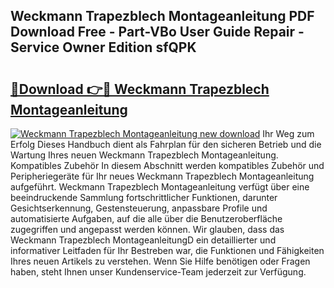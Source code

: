 ## Weckmann Trapezblech Montageanleitung PDF Download Free - Part-VBo User Guide Repair - Service Owner Edition sfQPK

# <h2><a href="http://df6sp6.blite.top/?on=Weckmann+Trapezblech+Montageanleitung">🔗Download 👉🔴 Weckmann Trapezblech Montageanleitung</a></h2>

[![Weckmann Trapezblech Montageanleitung new download](https://i.imgur.com/lujVjoI.png)](http://df6sp6.blite.top/?on=Weckmann+Trapezblech+Montageanleitung)
Ihr Weg zum Erfolg Dieses Handbuch dient als Fahrplan für den sicheren Betrieb und die Wartung Ihres neuen Weckmann Trapezblech Montageanleitung. Kompatibles Zubehör In diesem Abschnitt werden kompatibles Zubehör und Peripheriegeräte für Ihr neues Weckmann Trapezblech Montageanleitung aufgeführt. Weckmann Trapezblech Montageanleitung verfügt über eine beeindruckende Sammlung fortschrittlicher Funktionen, darunter Gesichtserkennung, Gestensteuerung, anpassbare Profile und automatisierte Aufgaben, auf die alle über die Benutzeroberfläche zugegriffen und angepasst werden können. Wir glauben, dass das Weckmann Trapezblech MontageanleitungD ein detaillierter und informativer Leitfaden für Ihr Bestreben war, die Funktionen und Fähigkeiten Ihres neuen Artikels zu verstehen. Wenn Sie Hilfe benötigen oder Fragen haben, steht Ihnen unser Kundenservice-Team jederzeit zur Verfügung.
